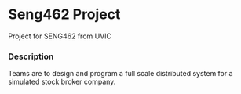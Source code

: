 Seng462 Project
===============

Project for SENG462 from UVIC

### Description
Teams are to design and program a full scale distributed system for a simulated stock broker company.
